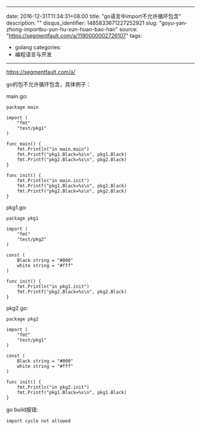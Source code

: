 
---
date: 2016-12-31T11:34:31+08:00
title: "go语言中import不允许循环包含"
description: ""
disqus_identifier: 1485833671227252921
slug: "goyu-yan-zhong-importbu-yun-hu-xun-huan-bao-han"
source: "https://segmentfault.com/a/1190000002726107"
tags: 
- golang 
categories:
- 编程语言与开发
---

https://segmentfault.com/a/

go的包不允许循环包含，具体例子：

main.go:

    package main

    import (
        "fmt"
        "test/pkg1"
    )

    func main() {
        fmt.Println("in main.main")
        fmt.Printf("pkg1.Black=%s\n", pkg1.Black)
        fmt.Printf("pkg2.Black=%s\n", pkg2.Black)
    }

    func init() {
        fmt.Println("in main.init")
        fmt.Printf("pkg1.Black=%s\n", pkg1.Black)
        fmt.Printf("pkg2.Black=%s\n", pkg2.Black)
    }

pkg1.go:

    package pkg1

    import (
        "fmt"
        "test/pkg2"
    )

    const (
        Black string = "#000"
        white string = "#fff"
    )

    func init() {
        fmt.Println("in pkg1.init")
        fmt.Printf("pkg2.Black=%s\n", pkg2.Black)
    }

pkg2.go:

    package pkg2

    import (
        "fmt"
        "test/pkg1"
    )

    const (
        Black string = "#000"
        white string = "#fff"
    )

    func init() {
        fmt.Println("in pkg2.init")
        fmt.Printf("pkg1.Black=%s\n", pkg1.Black)
    }

go build报错:

    import cycle not allowed

